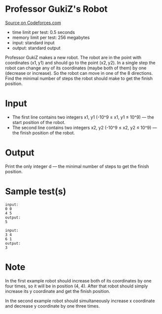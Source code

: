 # Professor GukiZ's Robot

[Source on Codeforces.com]

  - time limit per test: 0.5 seconds
  - memory limit per test: 256 megabytes
  - input: standard input
  - output: standard output

Professor GukiZ makes a new robot. The robot are in the point with coordinates (x1, y1) and should go to the point (x2, y2). In a single step the robot can change any of its coordinates (maybe both of them) by one (decrease or increase). So the robot can move in one of the 8 directions. Find the minimal number of steps the robot should make to get the finish position.

# Input
- The first line contains two integers x1, y1 (-10^9 ≤ x1, y1 ≤ 10^9) — the start position of the robot.
- The second line contains two integers x2, y2 (-10^9 ≤ x2, y2 ≤ 10^9) — the finish position of the robot.

# Output
Print the only integer d — the minimal number of steps to get the finish position.

# Sample test(s)
```
input:
0 0
4 5
output:
5
```
```
input:
3 4
6 1
output:
3
```
# Note
In the first example robot should increase both of its coordinates by one four times, so it will be in position (4, 4). After that robot should simply increase its y coordinate and get the finish position.

In the second example robot should simultaneously increase x coordinate and decrease y coordinate by one three times.

   [Source on Codeforces.com]: <http://codeforces.com/contest/620/problem/A>